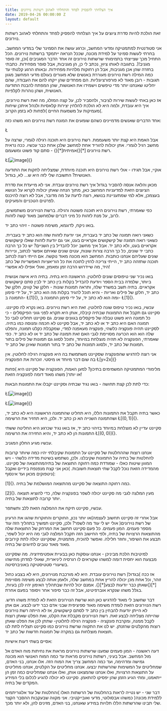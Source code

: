 ```yaml
---
title: איך הצלחתי להפסיק לפחד והתחלתי לאהוב רשתות נוירונים
date: 2019-04-26 00:00:00 Z
layout: default
---
```

זאת הולכת להיות סדרת ציוצים על איך הצלחתי להפסיק לפחד והתחלתי לאהוב
רשתות נוירונים.

אני סטודנטית למתמטיקה ומדעי המחשב, וכרגע עושה את הסמינר שלי במדעי המחשב.
בחרתי לעשות סמינר על למידת מכונה, שככל הנראה ייתמקד ברשתות נוירונים. הכל
התחיל מכך שצייצתי בתמימותי שרשתות נוירונים זה אחד הדבר המגניבים )וכן, זה
סופר מגניב!(. בתגובה לאותו ציוץ, נכתב לי כן, הן מגניבות, אבל סופר
מפחידות. כתבתי בחזרה שהן אכן מגניבות, אבל הן רחוקות מלהיות מפחידות.
ובאותו הרגע קלטתי עד כמה המילה רשת נוירונים מעוררת באנשים שלא מעורים
בעולם מדעי המחשב מגוון תגובות - רובן מאוד לא פורפורציונליות. הם מפחדים
שהן ייקחו להם את העבודה, שהם יחליטו שאנחנו יותר מדי טיפשים וישמידו את
האנושות, שהן המפתח להבנת התודעה האנושית, ושהן נוהרות לקלפיות.

אז כאן באתי לעשות שירות לציבור, ולהסביר לכן, על קצה המזלג, מה זאת רשת
נוירונים, איך היא עובדת, ולמה היא לא הולכת להלחין יצירות קלאסיות ולנהל
איתכן שיחות מעמיקות על משמעות החיים )לפחות לא בזמן הקרוב(.

אחד הדברים שאנשים מדמיינים כשהם שומעים את המונח רשת נוירונים הוא משהו
כזה:

Ł

אבל האמת היא קצת יותר משעממת. רשת נוירונים היא תוכנה רגילה לגמרי, שרצה
על מחשב רגיל לגמרי. אתן יכולות להוריד אחת למחשב שלכן אחת כבר עכשיו. ככה
נראית רשת נוירונים [\*]{}אמיתית[\*]{} - סתם קוד פשוט ומשעמם.

Ł[![image](Downloads/0)]{}

אוקיי, אבל תגידו - אולי רשת נוירונים היא תוכנה מיוחדת, שמצליחה לחקות את
התודעה האנושית? התשובה שלי לזה היא ש... לא, בגדול.

מכאן והלאה אנסה להסביר בגדול איך רשת נוירונים עובדת. אני לא מייעדת את
סדרת הציוצים הזאת למדעניות המחשב כאן, מתוך הנחה שאתן יכולות לקרוא על
הנושא בעצמכן, אלא למי שמתעניינת בנושא, רוצה לדעת על מה מדובר, אבל לא
רוצה להיכנס לפרטים הטכניים והמעיקים.

כפי שאמרתי, רשת נוירונים היא תוכנה פשוטה ורגילה. ברשת הנוירונים משתמשים,
לרוב, על מנת לזהות כל מיני דברים שלמחשב מאוד קשה לזהות.

בואו ניקח, לדוגמא, משימה פשוטה - זיהוי כתב יד.

כשאני רואה תמונה של כתב יד בעברית, אני יודעת לזהות שזה הוא כתב יד
בעברית. כשאני רואה תמונה של קישקושים אקראיים בעט, אני גם יודעת לזהות
שאלו קישקושים אקראיים בעט, ולא כתב יד. אבל איך מחשב יוכל להבדיל בין
השניים? יש כל כך הרבה כתבי יד שונים, כל כך הרבה צורות שונות, עטים שונים
שאיתם אפשר לכתוב, וניירות שונים שעליהם אנחנו כותבות. המחשב הוא מכונה
מאוד נוקשה. אם הייתי רוצה לכתוב תוכנה שתזהה כתב יד, הייתי צריכה להזין
לתוכה את כל הוריאציות האפשריות של כתב היד, מה שיידרוש הרבה זמן ומאמץ,
ואולי אפילו לא אפשרי!

בואו נכיר שני טיפוסים שונים לחלוטין. הראשונה היא בתיה. בתיה היא אישה
אנושית ביותר, שלמדה בבית הספר ויודעת להבדיל בקלות בין כתב יד לבין סתם
קישקושים אקראיים. בתיה תשב במשרד שלה, ותראה תמונות שונות - חלקן של
קווים, חלקן של כתב יד, חלקן של פילים ואריות - והיא תוכל להגיד בקלות מה
הוא כתב יד, על ידי סימון התמונה ב- Ł[$1$]{}, ומה הוא לא כתב יד, על ידי
סימון התמונה ב- Ł[$1$]{}.

עכשיו, בואו נכיר טיפוס שונה לחלוטין. זאת היא רשת נוירונים. בואו נקרא לה
סקיינט. סקיינט גם תקבל את התמונות שבתיה קיבלה, אותן היא תקרא לפני גווני
הפיקסלים - כי כל תמונה היא פשוט טבלה של פיקסלים בגוונים שונים. גם סקיינט
תחליט לגבי כל תמונה האם היא כתב יד או לא כתב יד, אבל סקיינט לא חכמה
ומנוסה כמו בתיה. לסקיינט תהיה פונקציה כלשהי, פונקציה מעאפנה למדי, שמקבלת
כקלט תמונה, והפלט שלה הוא הוא הכרעה מסויימת לגבי האם זאת תמונה של כתב יד
או לא כתב יד. כפי שאמרתי, הפונקציה לא תהיה מוצלחת במיוחד, ותוכל לסווג גם
תמונות של פילים בתור תמונות של כתב יד, ולסווג תמונות של כתב יד בתור
תמונות שאינן של כתב יד.

אני רוצה להדגיש שהפונקציה שסקיינט משתמשת בה היא פונקציה רגילה לחלוטין.
אין בה שום דבר מיוחד או מיסטי. זוכרות את הפונקציה Ł[y=2x]{}

מלימודי המתמטיקה המשמימים בתיכון? למען האמת, הפונקציה של סקיינט היא
)פחות או יותר( משהו מאוד דומה לפונקציה הזאת!

כדי לתת לכן קצת תחושה - בואו נגיד שבתיה וסקיינט יקבלו את התמונות הבאות:

Ł[![image](Downloads/Green_Line__2009)]{}

Ł[![image](Downloads/hwlpshaughnessy)]{}

כאשר בתיה תקבל את התמונות הללו, היא תחליט שהתמונה הראשונה היא לא כתב יד,
ושהתמונה השנייה הא כן כתב יד. ולכן, היא תחזיר את הרשימה Ł[$(0,1)$]{}.

סקיינט עדיין לא מוצלחת במיוחד בזיהוי כתב יד, אז בואו נגיד שכרגע היא
החליטה ששתי התמונות הן לא כתב יד, והיא החזירה את הרשימה Ł[$(0,0)$]{}.

עכשיו מגיע החלק המגניב.

אנחנו רוצות שההחלטות של סקיינט על התמונות שקיבלתי יהיו כמה שיותר קרובות
להחלטות של בתיה על התמונות שקיבלנו. ולכן, נשתמש בשיטת מדידה כלשהי - ויש
המווון שיטות כאלו - שמודדת כמה רחוקה התוצאה של בתיהמהתוצאה של סקיינט.
מהמדידה הזאת נוכל לקבל שתי תוצאות חשובות. )כאן אני קצת מנפנפת בידיים
ואקבל ניטפוקים מכאן ועד אינסוף(:

[1]{}. כמה רחוקה התוצאה של סקיינט מהתוצאה המושלמת של בתיה.

[2]{}. מעין המלצה לגבי מה סקיינט יכולה לשפר בפונקציה שלה, כדי להוציא
תוצאה יותר קרובה לתוצאות של בתיה.

עכשיו, סקיינט תיקח את ההמלצה הזאת ללב ותשתפר.

אבל אחרי זה סקיינט תחשוב לעצמה)או יותר נכון, החוקרים והחוקרות שהגו את
הרעיון של רשת נוירונים( אולי יש לי עוד מה לשפר? ולכן, סקיינט תמשיך
בתהליך הזה עוד מספר פעמים. המון פעמים. כל פעם סקיינט תחשב את המרחק של
התוצאות שלה מהתוצאות הרצויות של בתיה, ולפי החישוב הזה תקבל המלצה לגבי מה
היא יכול לשפר, תבצע את השיפור, וחוזר חלילה. ואפשר להוכיח, מתמטית,
שסקיינט יכולה לתת קירובים מאוד מאוד טובים לתיוגים של בתיה.

למיטיבות הלכת מביניכן - אנחנו עוסקות כאן בבעיית אופטימיזיציה. מה שסקיינט
מבצעת הוא יחסית דומה למשהו שקוראים לו רגרסיה ליניארית, שאולי למדתן
מתישהו בשיעורי סטטיסטיקה באוניברסיטה.

אז ככה )בגדול( רשת נוירונים עובדת. היא לא מורכבת מנוירונים, היא לא בצבע
כחול זוהר, וכל אחת מכן יכולה להריץ אחת במחשב שלה, ולאמן אותה לבצע משימה
מסויימת [\*]{}שאתן כבר יודעות לבצע[\*]{}. אמנם יכול להיות שבתהליך האימון
יהיו לכן בעיות, בגלל משהו שנקרא אוברפיטינג, אבל זה כבר סיפור אחר ויסופר
בפעם אחרת.

דבר שחשוב לי מאוד להדגיש כאן הוא שרשת הנוירונים הזאת לא לומדת משהו חדש.
רשת הנוירונים הזאת לומדת משימה מאוד ספיציפית שבני אדם כבר ידעו לבצע. אם
אתן לא הייתן יודעות להבחין בין כתב יד לסתם קישקושים, אז לא הייתה רשת
נוירונים שהייתה מצליחה לבצע זאת. רשת הנוירונים מקבלת את הקלט, ואת הפלט
שאתן רוצות לקבל ממנה, ומקרבת פונקציה - פונקציה רגילה לחלוטין- שתתן לכן
את הפלט שאתן רוצות מהקלטים שהזנתן. יש לנו את התקווה שרשת נוירונים כמו
סקיינט תצליח לתת לנו תוצאות מוצלחות גם במקרה של תמונות חדשות של כתב יד.

אסיים בשתי דעות אישיות:

דעה ראשונה - המון פעמים שמענו שרשתות נוירונים מראות את נחיתות מוח האדם
אל מול המחשב. אבל בעיני, רשתות נוירונים מראות עד כמה המוח האנושי הוא
מכונה גמישה ומדהימה, ועד כמה המחשב צריך את המוח הזה. אלו אנחנו, בני
האדם, שמחליטים על המשימות שהרשתות יבצעו. אנחנו מחליטים על הקלטים, אנחנו
מחליטים על התוצאות הרצויות, ואלו אנחנו שהמצאנו אותן, ואלו אנחנו שמחליטים
כמה זמן הן ייתאמנו, ומתי הגיע הזמן שהן יפסיקו להתאמן. סקיינט לא יכולה
להגיע לכלום בלי המידע המקדים של בתיה.

דבר שני - יש נטייה לראות בהחלטות של הרשתות האלו )והחלטות של עוד
אלגוריתמים ללמידת מכונה( כמשהו אבסולוטי, מדעי ואובייקטיבי. אני מקווה
שבעקבות ההסבר הקצר שלי תבינו שהרשתות הללו תלויות במידע שאנחנו, בני האדם,
מזינים להן, ולא יותר מכך.
